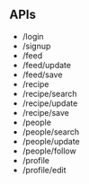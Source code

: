## **APIs**
 - /login
 - /signup
 - /feed
 - /feed/update
 - /feed/save
 - /recipe
 - /recipe/search
 - /recipe/update
 - /recipe/save
 - /people
 - /people/search
 - /people/update
 - /people/follow
 - /profile
 - /profile/edit
